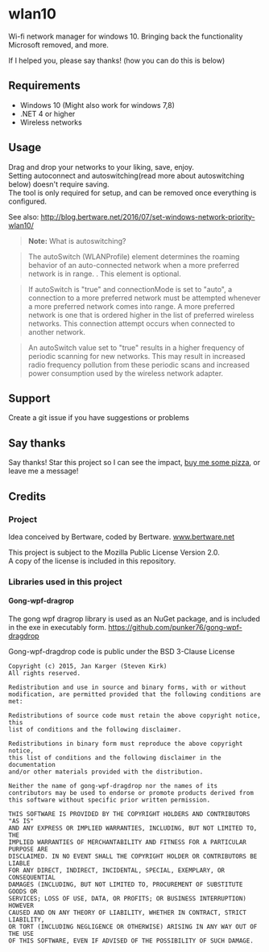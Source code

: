 # wlan10
Wi-fi network manager for windows 10. Bringing back the functionality Microsoft removed, and more.

If I helped you, please say thanks! (how you can do this is below)

## Requirements

* Windows 10 (Might also work for windows 7,8)
* .NET 4 or higher
* Wireless networks

## Usage

Drag and drop your networks to your liking, save, enjoy.  
Setting autoconnect and autoswitching(read more about autoswitching below) doesn't require saving.  
The tool is only required for setup, and can be removed once everything is configured.

See also: http://blog.bertware.net/2016/07/set-windows-network-priority-wlan10/

> **Note:** What is autoswitching?

> The autoSwitch (WLANProfile) element determines the roaming behavior of an auto-connected network when a more preferred network is in range. . This element is optional.

> If autoSwitch is "true" and connectionMode is set to "auto", a connection to a more preferred network must be attempted whenever a more preferred network comes into range. A more preferred network is one that is ordered higher in the list of preferred wireless networks. This connection attempt occurs when connected to another network.

> An autoSwitch value set to "true" results in a higher frequency of periodic scanning for new networks. This may result in increased radio frequency pollution from these periodic scans and increased power consumption used by the wireless network adapter.

## Support
Create a git issue if you have suggestions or problems

## Say thanks

Say thanks! Star this project so I can see the impact, [buy me some pizza](https://www.paypal.com/cgi-bin/webscr?cmd=_s-xclick&hosted_button_id=K4856LBVQZ25L), or leave me a message!

## Credits
### Project
Idea conceived by Bertware, coded by Bertware.
www.bertware.net

This project is subject to the Mozilla Public License Version 2.0.  
A copy of the license is included in this repository.

### Libraries used in this project
#### Gong-wpf-dragrop

The gong wpf dragrop library is used as an NuGet package, and is included in the exe in executably form.
https://github.com/punker76/gong-wpf-dragdrop

Gong-wpf-dragdrop code is public under the BSD 3-Clause License
    
    Copyright (c) 2015, Jan Karger (Steven Kirk)
    All rights reserved.
    
    Redistribution and use in source and binary forms, with or without
    modification, are permitted provided that the following conditions are met:
    
    Redistributions of source code must retain the above copyright notice, this
    list of conditions and the following disclaimer.
    
    Redistributions in binary form must reproduce the above copyright notice,
    this list of conditions and the following disclaimer in the documentation
    and/or other materials provided with the distribution.
    
    Neither the name of gong-wpf-dragdrop nor the names of its
    contributors may be used to endorse or promote products derived from
    this software without specific prior written permission.
    
    THIS SOFTWARE IS PROVIDED BY THE COPYRIGHT HOLDERS AND CONTRIBUTORS "AS IS"
    AND ANY EXPRESS OR IMPLIED WARRANTIES, INCLUDING, BUT NOT LIMITED TO, THE
    IMPLIED WARRANTIES OF MERCHANTABILITY AND FITNESS FOR A PARTICULAR PURPOSE ARE
    DISCLAIMED. IN NO EVENT SHALL THE COPYRIGHT HOLDER OR CONTRIBUTORS BE LIABLE
    FOR ANY DIRECT, INDIRECT, INCIDENTAL, SPECIAL, EXEMPLARY, OR CONSEQUENTIAL
    DAMAGES (INCLUDING, BUT NOT LIMITED TO, PROCUREMENT OF SUBSTITUTE GOODS OR
    SERVICES; LOSS OF USE, DATA, OR PROFITS; OR BUSINESS INTERRUPTION) HOWEVER
    CAUSED AND ON ANY THEORY OF LIABILITY, WHETHER IN CONTRACT, STRICT LIABILITY,
    OR TORT (INCLUDING NEGLIGENCE OR OTHERWISE) ARISING IN ANY WAY OUT OF THE USE
    OF THIS SOFTWARE, EVEN IF ADVISED OF THE POSSIBILITY OF SUCH DAMAGE. 
